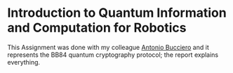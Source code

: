 # Introduction to Quantum Information and Computation for Robotics
This Assignment was done with my colleague [Antonio Bucciero](https://github.com/antob98) and it represents the BB84 quantum cryptography protocol; the report explains everything.

